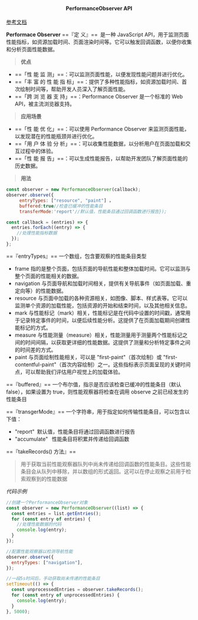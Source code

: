 #### <p align='center'> PerformanceObserver API</p>

[参考文档](https://juejin.cn/post/7294532494343159843?searchId=20240112155522A7D27792DAB47B2CDD5D)

**Performace Observer**
==『定 义』==&ensp;是一种 JavaScript API，用于监测页面性能指标，如资源加载时间、页面渲染时间等。它可以触发回调函数，以便你收集和分析页面性能数据。

> **优点**

- ==「性 能 监 测」==：可以监测页面性能，以便发现性能问题并进行优化。
- ==「丰 富 的 性 能 指 标」==：提供了多种性能指标，如资源加载时间、首次绘制时间等，帮助开发人员深入了解页面性能。
- ==「跨 浏 览 器 支 持」==：Performance Observer 是一个标准的 Web API，被主流浏览器支持。

> **应用场景**

- ==「性 能 优 化」==：可以使用 Performance Observer 来监测页面性能，以发现潜在的性能瓶颈并进行优化。
- ==「用 户 体 验 分 析」==：可以收集性能数据，以分析用户在页面加载和交互过程中的体验。
- ==「性 能 报 告」==：可以生成性能报告，以帮助开发团队了解页面性能的历史数据。

> **用法**

```js
const observer = new PerformanceObserver(callback);
observer.observe({
     entryTypes: ["resource", "paint"] ，
     buffered:true//检查已缓冲的性能条目
     transferMode:'report'//默认值，性能条目通过回调函数进行报告});

const callback = (entries) => {
  entries.forEach((entry) => {
    //处理性能指标数据
  });
};
```

==『entryTypes』== 一个数组，包含要观察的性能条目类型

- frame 指的是整个页面，包括页面的导航性能和整体加载时间。它可以监测与整个页面的性能相关的数据。
- navigation 与页面导航和加载时间相关，提供有关导航事件（如页面加载、重定向等）的性能数据。
- resource 与页面中加载的各种资源相关，如图像、脚本、样式表等。它可以监测单个资源的加载性能，包括资源的开始和结束时间，以及其他相关信息。
- mark 与性能标记（mark）相关，性能标记是在代码中设置的时间戳，通常用于记录特定事件的时间，以便后续性能分析。这提供了在页面加载期间创建性能标记的方式。
- measure 与性能测量（measure）相关，性能测量用于测量两个性能标记之间的时间间隔，以获取更详细的性能数据。这提供了测量和分析特定事件之间的时间差的方式。
- paint 与页面绘制性能相关，可以是 "first-paint"（首次绘制）或 "first-contentful-paint"（首次内容绘制）之一。这些指标表示页面呈现的关键时间点，可以帮助我们评估用户视觉上的加载体验。

==『buffered』== 一个布尔值，指示是否应该检查已缓冲的性能条目（默认 false），如果设置为 true，则性能观察器将检查在调用 observe 之前已经发生的性能条目

==『transgerMode』== 一个字符串，用于指定如何传输性能条目，可以包含以下值：

- "report"&ensp;默认值，性能条目将通过回调函数进行报告
- "accumulate"&ensp; 性能条目将积累并传递给回调函数

==『takeRecords() 方法』==

> 用于获取当前性能观察器队列中尚未传递给回调函数的性能条目。这些性能条目会从队列中移除，并以数组的形式返回。这可以在停止观察之前用于检索观察到的性能数据

_代码示例_

```js
//创建一个PerformanceObserver对象
const observer = new PerformanceObserver((list) => {
  const entries = list.getEntries();
  for (const entry of entries) {
    //处理性能数据的代码
    console.log(entry);
  }
});

//配置性能观察器以检测导航性能
observer.observe({
  entryTypes: ["navigation"],
});

//一段5s时间后，手动获取尚未传递的性能条目
setTimeout(() => {
  const unprocessedEntries = observer.takeRecords();
  for (const entry of unprocessedEntries) {
    console.log(entry);
  }
}, 5000);
```

